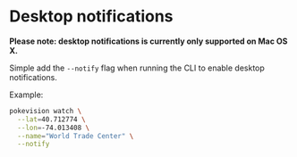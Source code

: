 # Desktop notifications

**Please note: desktop notifications is currently only supported on Mac OS X.**

Simple add the `--notify` flag when running the CLI to enable desktop notifications.

Example:

```sh
pokevision watch \
  --lat=40.712774 \
  --lon=-74.013408 \
  --name="World Trade Center" \
  --notify
```
